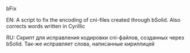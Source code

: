 bFix

EN: A script to fix the encoding of cni-files created through bSolid. Also corrects words written in Cyrillic

RU: Скрипт для исправления кодировки cni-файлов, созданных через bSolid. Так-же исправляет слова, написанные кириллицей
